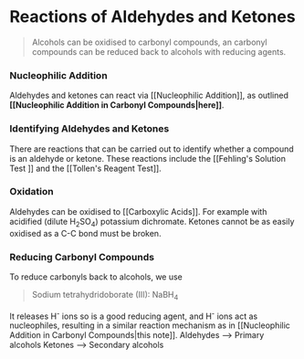 # Reactions of Aldehydes and Ketones
>Alcohols can be oxidised to carbonyl compounds, an carbonyl compounds can be reduced back to alcohols with reducing agents.
### Nucleophilic Addition
Aldehydes and ketones can react via [[Nucleophilic Addition]], as outlined **[[Nucleophilic Addition in Carbonyl Compounds|here]]**.

### Identifying Aldehydes and Ketones
There are reactions that can be carried out to identify whether a compound is an aldehyde or ketone. These reactions include the [[Fehling's Solution Test ]] and the [[Tollen's Reagent Test]].

### Oxidation
Aldehydes can be oxidised to [[Carboxylic Acids]]. 
For example with acidified (dilute H<sub>2</sub>SO<sub>4</sub>) potassium dichromate.
Ketones cannot be as easily oxidised as a C-C bond must be broken.

### Reducing Carbonyl Compounds
To reduce carbonyls back to alcohols, we use
> Sodium tetrahydridoborate (III): NaBH<sub>4</sub>

It releases H<sup>-</sup> ions so is a good reducing agent, and H<sup>-</sup> ions act as nucleophiles, resulting in a similar reaction mechanism as in [[Nucleophilic Addition in Carbonyl Compounds|this note]].
Aldehydes --> Primary alcohols
Ketones -->  Secondary alcohols